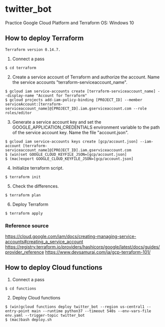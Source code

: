 # twitter_bot
Practice Google Cloud Platform and Terraform
OS: Windows 10

## How to deploy Terraform
```
Terraform version 0.14.7.
```
1. Connect a pass
```
$ cd terraform
```
2. Create a service account of Terraform and authorize the account. Name the service accounts "terraform-serviceaccount_name".
```
$ gcloud iam service-accounts create [terraform-serviceaccount_name] --display-name "Account for Terraform"
$ gcloud projects add-iam-policy-binding [PROJECT_ID] --member serviceAccount:[terraform-serviceaccount_name]@[PROJECT_ID].iam.gserviceaccount.com --role roles/editor
```
3. Generate a service account key and set the GOOGLE_APPLICATION_CREDENTIALS environment variable to the path of the service account key. Name the file "account.json".
```
$ gcloud iam service-accounts keys create [gcp/account.json] --iam-account [terraform-serviceaccount_name]@[PROJECT_ID].iam.gserviceaccount.com
$ (win)set GOOGLE_CLOUD_KEYFILE_JSON=[gcp/account.json]
$ (mac)export GOOGLE_CLOUD_KEYFILE_JSON=[gcp/account.json]
```
4. Initialize terraform script.
```
$ terraform init
```
5. Check the differences.
```
$ terraform plan
```
6. Deploy Terraform
```
$ terraform apply
```

### Reference source
https://cloud.google.com/iam/docs/creating-managing-service-accounts#creating_a_service_account
https://registry.terraform.io/providers/hashicorp/google/latest/docs/guides/provider_reference
https://www.devsamurai.com/ja/gcp-terraform-101/

## How to deploy Cloud functions
1. Connect a pass
```
$ cd functions
```
2. Deploy Cloud functions
```
$ (win)gcloud functions deploy twitter_bot --region us-central1 --entry-point main --runtime python37 --timeout 540s --env-vars-file env.yaml --trigger-topic twitter_bot
$ (mac)bash deploy.sh
```
